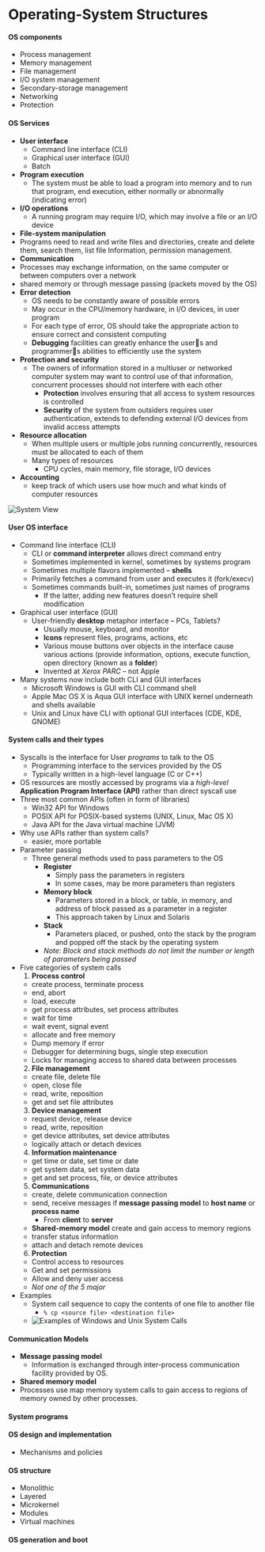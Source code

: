 Operating-System Structures
===

#### OS components
- Process management
- Memory management
- File management
- I/O system management
- Secondary-storage management
- Networking
- Protection

#### OS Services
- **User interface**
  - Command line interface (CLI)
  - Graphical user interface (GUI)
  - Batch
- **Program execution**
  - The system must be able to load a program
into memory and to run that program, end execution, either normally
or abnormally (indicating error)
- **I/O operations**
  - A running program may require I/O, which may
involve a file or an I/O device
- **File-system manipulation**
 - Programs need to read and write files and directories, create and delete them, search them, list file Information, permission management.
- **Communication**
 - Processes may exchange information, on the same
computer or between computers over a network
  - shared memory or through message passing (packets moved by the OS)
- **Error detection**
  - OS needs to be constantly aware of possible errors
  - May occur in the CPU/memory hardware, in I/O devices, in user program
  - For each type of error, OS should take the appropriate action to ensure
correct and consistent computing
  - **Debugging** facilities can greatly enhance the users and programmers
abilities to efficiently use the system
- **Protection and security**
  - The owners of information stored in a multiuser or
networked computer system may want to control use of that information,
concurrent processes should not interfere with each other
    - **Protection** involves ensuring that all access to system resources is
controlled
    - **Security** of the system from outsiders requires user authentication,
extends to defending external I/O devices from invalid access attempts
- **Resource allocation**
  - When multiple users or multiple jobs running
concurrently, resources must be allocated to each of them
  - Many types of resources
    - CPU cycles, main memory, file storage, I/O
devices
- **Accounting**
  - keep track of which users use how much and what kinds of
computer resources

![System View](http://www.cs.uic.edu/~jbell/CourseNotes/OperatingSystems/images/Chapter2/2_01_OS_Services.jpg "System View")

#### User OS interface
- Command line interface (CLI)
  - CLI or **command interpreter** allows direct command entry
  - Sometimes implemented in kernel, sometimes by systems program
  - Sometimes multiple flavors implemented – **shells**
  - Primarily fetches a command from user and executes it (fork/execv)
  - Sometimes commands built-in, sometimes just names of programs
    - If the latter, adding new features doesn’t require shell modification
- Graphical user interface (GUI)
  - User-friendly **desktop** metaphor interface – PCs, Tablets?
    - Usually mouse, keyboard, and monitor
    - **Icons** represent files, programs, actions, etc
    - Various mouse buttons over objects in the interface cause
    various actions (provide information, options, execute function,
    open directory (known as a **folder**)
    - Invented at *Xerox PARC* – not Apple
- Many systems now include both CLI and GUI interfaces
  - Microsoft Windows is GUI with CLI command shell
  - Apple Mac OS X is Aqua GUI interface with UNIX kernel
  underneath and shells available
  - Unix and Linux have CLI with optional GUI interfaces (CDE,
KDE, GNOME)

#### System calls and their types
- Syscalls is the interface for User *programs* to talk to the OS
  - Programming interface to the services provided by the OS
  - Typically written in a high-level language (C or C++)
- OS resources are mostly accessed by programs via a *high-level*
**Application Program Interface (API)** rather than direct syscall use
- Three most common APIs (often in form of libraries)
  - Win32 API for Windows
  - POSIX API for POSIX-based systems (UNIX, Linux, Mac OS X)
  - Java API for the Java virtual machine (JVM)
- Why use APIs rather than system calls?
  - easier, more portable
- Parameter passing
  - Three general methods used to pass parameters to the OS
    - **Register**
      - Simply pass the parameters in registers
      - In some cases, may be more parameters than registers
    - **Memory block**
      - Parameters stored in a block, or table, in
    memory, and address of block passed as a parameter in a
    register
      - This approach taken by Linux and Solaris
    - **Stack**
      - Parameters placed, or pushed, onto the stack by the
    program and popped off the stack by the operating system
    - *Note: Block and stack methods do not limit the number or
  length of parameters being passed*
- Five categories of system calls
  1. **Process control**
    - create process, terminate process
    - end, abort
    - load, execute
    - get process attributes, set process attributes
    - wait for time
    - wait event, signal event
    - allocate and free memory
    - Dump memory if error
    - Debugger for determining bugs, single step execution
    - Locks for managing access to shared data between processes
  2. **File management**
    - create file, delete file
    - open, close file
    - read, write, reposition
    - get and set file attributes
  3. **Device management**
    - request device, release device
    - read, write, reposition
    - get device attributes, set device attributes
    - logically attach or detach devices
  4. **Information maintenance**
    - get time or date, set time or date
    - get system data, set system data
    - get and set process, file, or device attributes
  5. **Communications**
    - create, delete communication connection
    - send, receive messages if **message passing model** to
    **host name** or **process name**
      - From **client** to **server**
    - **Shared-memory model** create and gain access to
    memory regions
    - transfer status information
    - attach and detach remote devices
  6. **Protection**
    - Control access to resources
    - Get and set permissions
    - Allow and deny user access
    - *Not one of the 5 major*
- Examples
    - System call sequence to copy the contents of one file to another file
      - `% cp <source file> <destination file> `
    - ![Examples of Windows and Unix System Calls](http://www.people.westminstercollege.edu/faculty/ggagne/spring2014/351/chapters/chap2/win-unix-sys-calls.png "Examples of Windows and Unix System Calls")

#### Communication Models
- **Message passing model**
  - Information is exchanged through inter-process
communication facility provided by OS.
- **Shared memory model**
 - Processes use map memory system calls to gain access to regions of memory owned by other processes.

#### System programs

#### OS design and implementation
- Mechanisms and policies

#### OS structure
- Monolithic
- Layered
- Microkernel
- Modules
- Virtual machines

#### OS generation and boot
